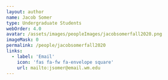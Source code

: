 ```yaml
---
layout: author
name: Jacob Somer
type: Undergraduate Students
webOrder: 4.0
avatar: /assets/images/peopleImages/jacobsomerfall2020.png
imageMask: 0
permalink: /people/jacobsomerfall2020
links:
  - label: 'Email'
    icon: 'fas fa-fw fa-envelope square'
    url: mailto:jsomer@email.wm.edu
---
```

